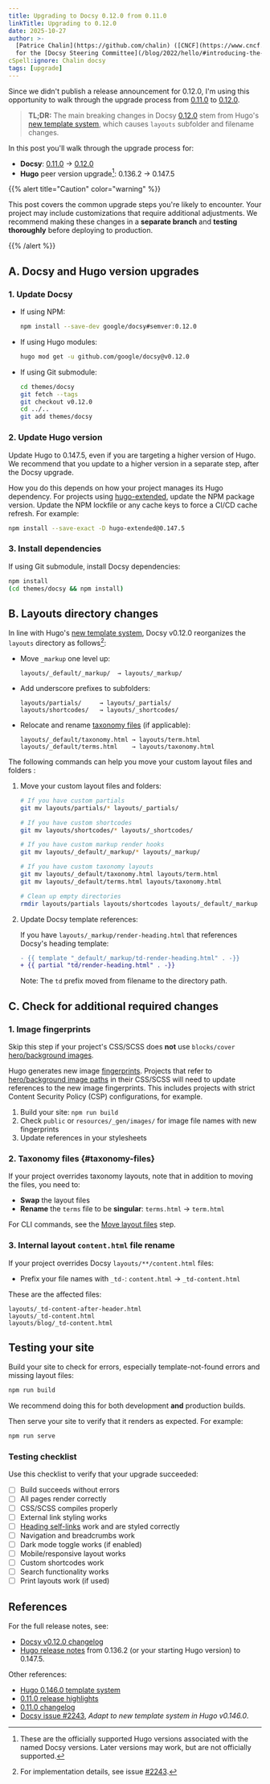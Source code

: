 ```yaml
---
title: Upgrading to Docsy 0.12.0 from 0.11.0
linkTitle: Upgrading to 0.12.0
date: 2025-10-27
author: >-
  [Patrice Chalin](https://github.com/chalin) ([CNCF](https://www.cncf.io/)),
  for the [Docsy Steering Committee](/blog/2022/hello/#introducing-the-psc)
cSpell:ignore: Chalin docsy
tags: [upgrade]
---
```


Since we didn't publish a release announcement for 0.12.0, I'm using this
opportunity to walk through the upgrade process from [0.11.0] to [0.12.0].

> **TL;DR:** The main breaking changes in Docsy [0.12.0] stem from Hugo's [new
> template system][NTS], which causes `layouts` subfolder and filename changes.

In this post you'll walk through the upgrade process for:

- **Docsy**: [0.11.0] → [0.12.0]
- **Hugo** peer version upgrade[^1]: 0.136.2 → 0.147.5

[0.11.0]: /project/changelog/#0110
[0.12.0]: /project/changelog/#0120

[^1]:
    These are the officially supported Hugo versions associated with the named
    Docsy versions. Later versions may work, but are not officially supported.

{{% alert title="Caution" color="warning" %}}

This post covers the common upgrade steps you're likely to encounter. Your
project may include customizations that require additional adjustments. We
recommend making these changes in a **separate branch** and **testing
thoroughly** before deploying to production.

{{% /alert %}}

## A. Docsy and Hugo version upgrades

### 1. Update Docsy

- If using NPM:

  ```bash
  npm install --save-dev google/docsy#semver:0.12.0
  ```

- If using Hugo modules:

  ```bash
  hugo mod get -u github.com/google/docsy@v0.12.0
  ```

- If using Git submodule:

  ```bash
  cd themes/docsy
  git fetch --tags
  git checkout v0.12.0
  cd ../..
  git add themes/docsy
  ```

### 2. Update Hugo version

Update Hugo to 0.147.5, even if you are targeting a higher version of Hugo. We
recommend that you update to a higher version in a separate step, after the
Docsy upgrade.

How you do this depends on how your project manages its Hugo dependency. For
projects using [hugo-extended], update the NPM package version. Update the NPM
lockfile or any cache keys to force a CI/CD cache refresh. For example:

```bash
npm install --save-exact -D hugo-extended@0.147.5
```

[hugo-extended]: https://www.npmjs.com/package/hugo-extended

### 3. Install dependencies

If using Git submodule, install Docsy dependencies:

```bash
npm install
(cd themes/docsy && npm install)
```

## B. Layouts directory changes

In line with Hugo's [new template system][NTS], Docsy v0.12.0 reorganizes the
`layouts` directory as follows[^2]:

- Move `_markup` one level up:

  ```
  layouts/_default/_markup/  → layouts/_markup/
  ```

- Add underscore prefixes to subfolders:

  ```
  layouts/partials/     → layouts/_partials/
  layouts/shortcodes/   → layouts/_shortcodes/
  ```

- Relocate and rename [taxonomy files](#taxonomy-files) (if applicable):

  ```
  layouts/_default/taxonomy.html → layouts/term.html
  layouts/_default/terms.html    → layouts/taxonomy.html
  ```

[^2]: For implementation details, see issue [#2243].

The following commands can help you move your custom layout files and folders
<a name="move-layout-files"></a>:

1. Move your custom layout files and folders:

   ```bash
   # If you have custom partials
   git mv layouts/partials/* layouts/_partials/

   # If you have custom shortcodes
   git mv layouts/shortcodes/* layouts/_shortcodes/

   # If you have custom markup render hooks
   git mv layouts/_default/_markup/* layouts/_markup/

   # If you have custom taxonomy layouts
   git mv layouts/_default/taxonomy.html layouts/term.html
   git mv layouts/_default/terms.html layouts/taxonomy.html

   # Clean up empty directories
   rmdir layouts/partials layouts/shortcodes layouts/_default/_markup layouts/_default
   ```

2. Update Docsy template references:

   If you have `layouts/_markup/render-heading.html` that references Docsy's
   heading template:

   ```diff
   - {{ template "_default/_markup/td-render-heading.html" . -}}
   + {{ partial "td/render-heading.html" . -}}
   ```

   Note: The `td` prefix moved from filename to the directory path.

## C. Check for additional required changes

### 1. Image fingerprints

Skip this step if your project's CSS/SCSS does **not** use `blocks/cover`
[hero/background images][images].

Hugo generates new image [fingerprints]. Projects that refer to [hero/background
image paths][images] in their CSS/SCSS will need to update references to the new
image fingerprints. This includes projects with strict Content Security Policy
(CSP) configurations, for example.

1. Build your site: `npm run build`
2. Check `public` or `resources/_gen/images/` for image file names with new
   fingerprints
3. Update references in your stylesheets

[fingerprints]: https://gohugo.io/functions/resources/fingerprint/
[images]: /docs/adding-content/iconsimages/#landing-pages

### 2. Taxonomy files {#taxonomy-files}

If your project overrides taxonomy layouts, note that in addition to moving the
files, you need to:

- **Swap** the layout files
- **Rename** the `terms` file to be **singular**: `terms.html` → `term.html`

For CLI commands, see the [Move layout files](#move-layout-files) step.

### 3. Internal layout `content.html` file rename

If your project overrides Docsy `layouts/**/content.html` files:

- Prefix your file names with `_td-`: `content.html` → `_td-content.html`

These are the affected files:

```
layouts/_td-content-after-header.html
layouts/_td-content.html
layouts/blog/_td-content.html
```

## Testing your site

Build your site to check for errors, especially template-not-found errors and
missing layout files:

```bash
npm run build
```

We recommend doing this for both development **and** production builds.

Then serve your site to verify that it renders as expected. For example:

```bash
npm run serve
```

### Testing checklist

Use this checklist to verify that your upgrade succeeded:

- [ ] Build succeeds without errors
- [ ] All pages render correctly
- [ ] CSS/SCSS compiles properly
- [ ] External link styling works
- [ ] [Heading self-links] work and are styled correctly
- [ ] Navigation and breadcrumbs work
- [ ] Dark mode toggle works (if enabled)
- [ ] Mobile/responsive layout works
- [ ] Custom shortcodes work
- [ ] Search functionality works
- [ ] Print layouts work (if used)

[Heading self-links]: /docs/adding-content/navigation/#heading-self-links

## References

For the full release notes, see:

- [Docsy v0.12.0 changelog](/project/changelog/#0120)
- [Hugo release notes](https://github.com/gohugoio/hugo/releases) from 0.136.2
  (or your starting Hugo version) to 0.147.5.

Other references:

- [Hugo 0.146.0 template system][NTS]
- [0.11.0 release highlights](../2024/year-in-review/#release-highlights)
- [0.11.0 changelog](/project/changelog/#0110)
- [Docsy issue #2243][#2243], _Adapt to new template system in Hugo v0.146.0_.

[#2243]: https://github.com/google/docsy/issues/2243
[NTS]: https://gohugo.io/templates/new-templatesystem-overview/
